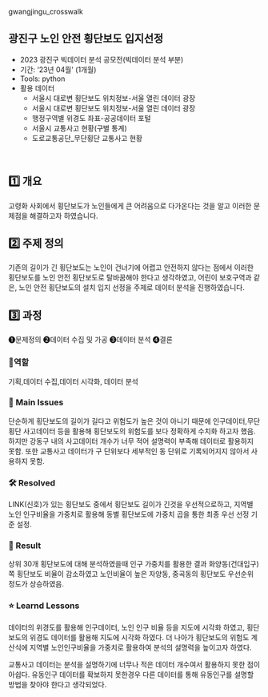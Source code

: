 gwangjingu_crosswalk

## 광진구 노인 안전 횡단보도 입지선정
- 2023 광진구 빅데이터 분석 공모전(빅데이터 분석 부분)
- 기간: ‘23년 04월' (1개월)
- Tools: python
- 활용 데이터
  - 서울시 대로변 횡단보도 위치정보-서울 열린 데이터 광장
  - 서울시 대로변 횡단보도 위치정보-서울 열린 데이터 광장
  - 행정구역별 위경도 좌표-공공데이터 포털
  - 서울시 교통사고 현황(구별 통계)
  - 도로교통공단_무단횡단 교통사고 현황
<br>


## 1️⃣ 개요
  고령화 사회에서 횡단보도가 노인들에게 큰 어려움으로 다가온다는 것을 알고 이러한 문제점을 해결하고자 하였습니다.
<br>

## 2️⃣ 주제 정의
기존의 길이가 긴 횡단보도는 노인이 건너기에 어렵고 안전하지 않다는 점에서 이러한 횡단보도를 노인 안전 횡단보도로 탈바꿈해야 한다고 생각하였고,
어린이 보호구역과 같은, 노인 안전 횡단보도의 설치 입지 선정을 주제로 데이터 분석을 진행하였습니다.
<br>

## 3️⃣ 과정 

❶문제정의 ❷데이터 수집 및 가공 ❸데이터 분석 ❹결론


### 👤역할
기획,데이터 수집,데이터 시각화, 데이터 분석
<br>

### 🧐 Main Issues
단순하게 횡단보도의 길이가 길다고 위험도가 높은 것이 아니기 때문에 인구데이터,무단횡단 사고데이터 등을 활용해 횡단보도의 위험도를 보다 정확하게 수치화 하고자 했음.
하지만 강동구 내의 사고데이터 개수가 너무 적어 설명력이 부족해 데이터로 활용하지 못함. 또한 교통사고 데이터가 구 단위보다 세부적인 동 단위로 기록되어지지 않아서 사용하지 못함.


### 🛠️ Resolved
LINK(신호)가 있는 횡단보도 중에서 횡단보도 길이가 긴것을 우선적으로하고, 지역별 노인 인구비율을 가중치로 활용해 동별 횡단보도에 가중치 곱을 통한 
최종 우선 선정 기준 설정.
<br>

### 🎯 Result
상위 30개 횡단보도에 대해 분석하였을때 인구 가중치를 활용한 결과 화양동(건대입구) 쪽 횡단보도 비율이 감소하였고 
노인비율이 높은 자양동, 중곡동의 횡단보도 우선순위 정도가 상승하였음.


### ⭐ Learnd Lessons
데이터의 위경도를 활용해 인구데이터, 노인 인구 비율 등을 지도에 시각화 하였고,
횡단보도의 위경도 데이터를 활용해 지도에 시각화 하였다.
더 나아가 횡단보도의 위험도 계산식에 지역별 노인인구비율을 가중치로 활용하여 분석의 설명력을 높이고자 하였다.

교통사고 데이터는 분석을 설명하기에 너무나 적은 데이터 개수여서 활용하지 못한 점이 아쉽다.
유동인구 데이터를 확보하지 못한경우 다른 데이터를 통해 유동인구를 설명할 방법을 찾아야 한다고 생각되었다. 

